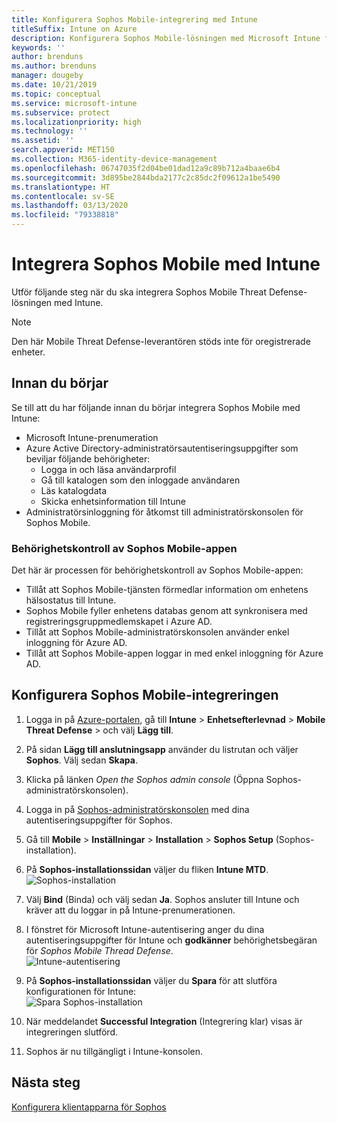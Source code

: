 ```yaml
---
title: Konfigurera Sophos Mobile-integrering med Intune
titleSuffix: Intune on Azure
description: Konfigurera Sophos Mobile-lösningen med Microsoft Intune för att styra mobil enhetsåtkomst till företagets resurser.
keywords: ''
author: brenduns
ms.author: brenduns
manager: dougeby
ms.date: 10/21/2019
ms.topic: conceptual
ms.service: microsoft-intune
ms.subservice: protect
ms.localizationpriority: high
ms.technology: ''
ms.assetid: ''
search.appverid: MET150
ms.collection: M365-identity-device-management
ms.openlocfilehash: 06747035f2d04be01dad12a9c89b712a4baae6b4
ms.sourcegitcommit: 3d895be2844bda2177c2c85dc2f09612a1be5490
ms.translationtype: HT
ms.contentlocale: sv-SE
ms.lasthandoff: 03/13/2020
ms.locfileid: "79338818"
---
```

# <a name="integrate-sophos-mobile-with-intune"></a>Integrera Sophos Mobile med Intune  

Utför följande steg när du ska integrera Sophos Mobile Threat Defense-lösningen med Intune.  

> [!NOTE]
> Den här Mobile Threat Defense-leverantören stöds inte för oregistrerade enheter.

## <a name="before-you-begin"></a>Innan du börjar  

Se till att du har följande innan du börjar integrera Sophos Mobile med Intune:  
- Microsoft Intune-prenumeration  
- Azure Active Directory-administratörsautentiseringsuppgifter som beviljar följande behörigheter:  
  - Logga in och läsa användarprofil  
  - Gå till katalogen som den inloggade användaren  
  - Läs katalogdata  
  - Skicka enhetsinformation till Intune  
- Administratörsinloggning för åtkomst till administratörskonsolen för Sophos Mobile.  


### <a name="sophos-mobile-app-authorization"></a>Behörighetskontroll av Sophos Mobile-appen  
  
Det här är processen för behörighetskontroll av Sophos Mobile-appen:  
- Tillåt att Sophos Mobile-tjänsten förmedlar information om enhetens hälsostatus till Intune.  
- Sophos Mobile fyller enhetens databas genom att synkronisera med registreringsgruppmedlemskapet i Azure AD.  
- Tillåt att Sophos Mobile-administratörskonsolen använder enkel inloggning för Azure AD.  
- Tillåt att Sophos Mobile-appen loggar in med enkel inloggning för Azure AD.  


## <a name="to-set-up-sophos-mobile-integration"></a>Konfigurera Sophos Mobile-integreringen  

1. Logga in på [Azure-portalen]( https://portal.azure.com/), gå till **Intune** > **Enhetsefterlevnad** > **Mobile Threat Defense** > och välj **Lägg till**.  
2. På sidan **Lägg till anslutningsapp** använder du listrutan och väljer **Sophos**. Välj sedan **Skapa**.  
3. Klicka på länken *Open the Sophos admin console* (Öppna Sophos-administratörskonsolen).  
4. Logga in på [Sophos-administratörskonsolen](https://central.sophos.com/) med dina autentiseringsuppgifter för Sophos.  
5. Gå till **Mobile** > **Inställningar** > **Installation** > **Sophos Setup** (Sophos-installation).  
6. På **Sophos-installationssidan** väljer du fliken **Intune MTD**.  
   ![Sophos-installation](./media/sophos-mtd-connector-integration/sophos-setup.png) 
 
7. Välj **Bind** (Binda) och välj sedan **Ja**. Sophos ansluter till Intune och kräver att du loggar in på Intune-prenumerationen. 
8. I fönstret för Microsoft Intune-autentisering anger du dina autentiseringsuppgifter för Intune och **godkänner** behörighetsbegäran för *Sophos Mobile Thread Defense*.  
   ![Intune-autentisering](./media/sophos-mtd-connector-integration/intune-authentication.png)

9. På **Sophos-installationssidan** väljer du **Spara** för att slutföra konfigurationen för Intune:  
   ![Spara Sophos-installation](./media/sophos-mtd-connector-integration/save-sophos-configuration.png)  

1. När meddelandet **Successful Integration** (Integrering klar) visas är integreringen slutförd.  
1. Sophos är nu tillgängligt i Intune-konsolen.  


## <a name="next-steps"></a>Nästa steg  
[Konfigurera klientapparna för Sophos](mtd-apps-ios-app-configuration-policy-add-assign.md)
